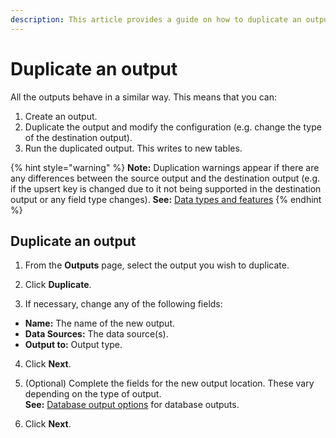 ```yaml
---
description: This article provides a guide on how to duplicate an output in Upsolver.
---
```


# Duplicate an output

All the outputs behave in a similar way. This means that you can:

1. Create an output.
2. Duplicate the output and modify the configuration \(e.g. change the type of the destination output\).
3. Run the duplicated output. This writes to new tables.

{% hint style="warning" %}
**Note:** Duplication warnings appear if there are any differences between the source output and the destination output \(e.g. if the upsert key is changed due to it not being supported in the destination output or any field type changes\). **See:** [Data types and features](../../getting-started/glossary/data-types-and-features.md)
{% endhint %}

## Duplicate an output

1. From the **Outputs** page, select the output you wish to duplicate.

2. Click **Duplicate**.

3. If necessary, change any of the following fields:

* **Name:** The name of the new output.
* **Data Sources:** The data source\(s\).
* **Output to:** Output type.

4. Click **Next**.

5. \(Optional\) Complete the fields for the new output location. These vary depending on the type of output.   
**See:** [Database output options](../../getting-started/glossary/database-output-options.md) for database outputs.

6. Click **Next**.

